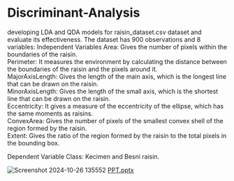 # Discriminant-Analysis
developing LDA and QDA models for raisin_dataset.csv 
dataset and evaluate its effectiveness. The dataset has 900 observations and 8 
variables: 
Independent Variables 
Area: Gives the number of pixels within the boundaries of the raisin.  
Perimeter: It measures the environment by calculating the distance between the boundaries of the raisin 
and the pixels around it.  
MajorAxisLength: Gives the length of the main axis, which is the longest line that can be drawn on the 
raisin.  
MinorAxisLength: Gives the length of the small axis, which is the shortest line that can be drawn on 
the raisin.  
Eccentricity: It gives a measure of the eccentricity of the ellipse, which has the same moments as 
raisins.  
ConvexArea: Gives the number of pixels of the smallest convex shell of the region formed by the raisin.  
Extent: Gives the ratio of the region formed by the raisin to the total pixels in the bounding box.  

Dependent Variable 
Class: Kecimen and Besni raisin. 


![Screenshot 2024-10-26 135552](https://github.com/user-attachments/assets/6941a885-8983-4eb4-a0f4-601564a836c0)
[PPT.pptx](https://github.com/user-attachments/files/17531529/PPT.pptx)




